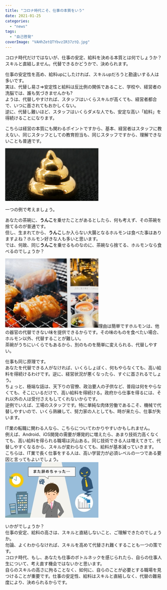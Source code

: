 ```yaml
---
title: "コロナ時代こそ、仕事の本質をいう"
date: 2021-01-25
categories: 
  - "news"
tags: 
  - "自己啓発"
coverImage: "VAHhZetQTYbvzIR37ztQ.jpg"
---
```


コロナ時代だけではないが、仕事の安定、給料を決める本質とは何でしょうか？  
スキルと直結しません。代替できるかどうかで、決められます。

仕事の安定性を高め、給料upにしたければ、スキルupだろうと勘違いする人は多いです。  
実は、代替し易さ⇒安定性と給料は反比例の関係であること、学校や、経営者の洗脳では、誰も気づきませんかも?  
ようは、代替しやすければ、スタッフはいくらスキルが高くても、経営者都合で、いつに首されてもおかしくない。  
逆に、代替し難いほど、スタッフはいくらダメな人でも、安定な高い「給料」を得続けることになります。

こちらは経営の本質にも関わるポイントですから、基本、経営者はスタッフに教えない、同じスタッフとしての教育担当も、同じスタッフですから、理解できないことも普通です。

![](images/00-300x169.jpg)

一つの例で考えましょう。

あなたの茶碗に、**うんこ**を乗せたことがあるとしたら、何も考えず、その茶碗を捨てるのが普通です。  
但し、生まれてから、**うんこ**しか入らない大腸となるホルモンは食べた事はありますよね？ホルモン好きな人も多いと思います。  
では、何故、同じ**うんこ**を乗せるものなのに、茶碗なら捨てる、ホルモンなら食べるのでしょうか？

![](images/0000000003_l-300x222.jpg)理由は簡単ですホルモンは、他の器官の代替できない味を提供できるからです。その味のものを食べたい場合、ホルモン以外、代替することが難しい。  
茶碗がうちにいくらでもあるから、別のものを簡単に変えられる、代替しやすい。

仕事も同じ原理です。  
あなたを代替できる人がなければ、いくらしょぼく、何もやらなくても、高い給料を得続けるわけです。逆に、経営状況が悪くなったら、すぐに首されるでしょう。  
ちょっと、極端な話は、天下りの官僚、政治要人の子供など、普段は何をやらなくても、そこにいるだけで、高い給料を得続ける。政府から仕事を得るには、それ以外の人は受付さえもしてくれないからです。  
逆例でいえば、工場のスタッフです。特に単純な肉体労働であるこそ、機械で代替しやすいので、いくら熟練して、努力家の人としても、時が来たら、仕事が失います。

IT業の転職に関わる人なら、こちらについてわかりやすいかもしれません。  
例えば、Android、iOS開発の需要が爆発的に増えたら、あまり技術力高くなくても、高い給料を得られる職場は沢山ある。同じ技術できる人は増えてきて、代替しやすくなるから、スキルが変わらなくても、給料が基本減っていきます。  
こちらは、IT業で長く仕事をする人は、高い学習力が必須レベルの一つである要因と言ってもよいでしょう。  
![](images/VAHhZetQTYbvzIR37ztQ-300x178.jpg)

いかがでしょうか？  
仕事の安定、給料の高さは、スキルと直結しないこと、ご理解できたのでしょうか。  
勿論、よくわからなければ、スキルを高めて代替され難くすることも一つの策です。  
コロナ時代、もし、あなたも仕事のボトルネックを感じられたら、自らの仕事人生について、考え直す機会ではないかと思います。  
自らのスキルの高さに拘ることなく、如何に、自らのことが必要とする職場を見つけることが重要です。仕事の安定性、給料はスキルと直結しなく、代替の難易度により、決められるからです。
